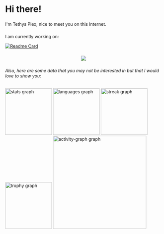 <h1 align="left">Hi there!</h1>

###

<p align="left">I'm Tethys Plex, nice to meet you on this Internet.</p>

###

I am currently working on:

[![Readme Card](https://github-readme-stats.vercel.app/api/pin/?username=Veloera&repo=Veloera)](https://github.com/Veloera/Veloera)

###

<div align="center">
  <img src="https://visitor-badge.laobi.icu/badge?page_id=TethysPlex.TethysPlex&"  />
</div>

###

<h6 align="left">Also, here are some data that you may not be interested in but that I would love to show you:</h6>

###

<div align="left">
  <img src="https://github-readme-stats.vercel.app/api?username=TethysPlex&hide_title=false&hide_rank=false&show_icons=true&include_all_commits=true&count_private=true&disable_animations=false&theme=dracula&locale=en&hide_border=false&order=1" height="150" alt="stats graph"  />
  <img src="https://github-readme-stats.vercel.app/api/top-langs?username=TethysPlex&locale=en&hide_title=false&layout=compact&card_width=320&langs_count=5&theme=dracula&hide_border=false&order=2" height="150" alt="languages graph"  />
  <img src="https://streak-stats.demolab.com?user=TethysPlex&locale=en&mode=daily&theme=dracula&hide_border=false&border_radius=5&order=3" height="150" alt="streak graph"  />
  <img src="https://github-profile-trophy.vercel.app?username=TethysPlex&theme=dracula&column=-1&row=1&margin-w=8&margin-h=8&no-bg=false&no-frame=false&order=4" height="150" alt="trophy graph"  />
  <img src="https://github-readme-activity-graph.vercel.app/graph?username=TethysPlex&radius=16&theme=react&area=true&order=5" height="300" alt="activity-graph graph"  />
</div>

###
